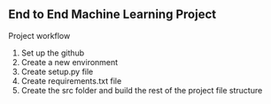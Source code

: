 ## End to End Machine Learning Project

Project workflow

1. Set up the github
2. Create a new environment
3. Create setup.py file
4. Create requirements.txt file
5. Create the src folder and build the rest of the project file structure
